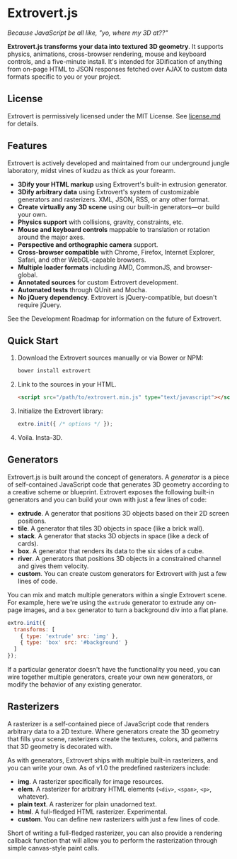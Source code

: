 # Extrovert.js #

*Because JavaScript be all like, "yo, where my 3D at??"*

**Extrovert.js transforms your data into textured 3D geometry**. It supports physics, animations, cross-browser rendering, mouse and keyboard controls, and a five-minute install. It's intended for 3Dification of anything from on-page HTML to JSON responses fetched over AJAX to custom data formats specific to you or your project.

## License ##

Extrovert is permissively licensed under the MIT License. See [license.md](license.md) for details.

## Features ##

Extrovert is actively developed and maintained from our underground jungle laboratory, midst vines of kudzu as thick as your forearm.

- **3Dify your HTML markup** using Extrovert's built-in extrusion generator.
- **3Dify arbitrary data** using Extrovert's system of customizable generators and rasterizers. XML, JSON, RSS, or any other format.
- **Create virtually any 3D scene** using our built-in generators&mdash;or build your own.
- **Physics support** with collisions, gravity, constraints, etc.
- **Mouse and keyboard controls** mappable to translation or rotation around the major axes.
- **Perspective and orthographic camera** support.
- **Cross-browser compatible** with Chrome, Firefox, Internet Explorer, Safari, and other WebGL-capable browsers.
- **Multiple loader formats** including AMD, CommonJS, and browser-global.
- **Annotated sources** for custom Extrovert development.
- **Automated tests** through QUnit and Mocha.
- **No jQuery dependency**. Extrovert is jQuery-compatible, but doesn't require jQuery.

See the Development Roadmap for information on the future of Extrovert.

## Quick Start ##

1. Download the Extrovert sources manually or via Bower or NPM:

    ```bash
    bower install extrovert
    ```

2. Link to the sources in your HTML.

    ```html
    <script src="/path/to/extrovert.min.js" type="text/javascript"></script>
    ```

3. Initialize the Extrovert library:

    ```javascript
    extro.init({ /* options */ });
    ```

4. Voila. Insta-3D.

## Generators ##

Extrovert.js is built around the concept of generators. A *generator* is a piece of self-contained JavaScript code that generates 3D geometry according to a creative scheme or blueprint. Extrovert exposes the following built-in generators and you can build your own with just a few lines of code:

- **extrude**. A generator that positions 3D objects based on their 2D screen positions.
- **tile**. A generator that tiles 3D objects in space (like a brick wall).
- **stack**. A generator that stacks 3D objects in space (like a deck of cards).
- **box**. A generator that renders its data to the six sides of a cube.
- **river**. A generators that positions 3D objects in a constrained channel and gives them velocity.
- **custom**. You can create custom generators for Extrovert with just a few lines of code.

You can mix and match multiple generators within a single Extrovert scene. For example, here we're using the `extrude` generator to extrude any on-page images, and a `box` generator to turn a background div into a flat plane.

```javascript
extro.init({
  transforms: [
    { type: 'extrude' src: 'img' },
    { type: 'box' src: '#background' }
  ]
});
```

If a particular generator doesn't have the functionality you need, you can wire together multiple generators, create your own new generators, or modify the behavior of any existing generator.

## Rasterizers ##

A rasterizer is a self-contained piece of JavaScript code that renders arbitrary data to a 2D texture. Where generators create the 3D geometry that fills your scene, rasterizers create the textures, colors, and patterns that 3D geometry is decorated with.

As with generators, Extrovert ships with multiple built-in rasterizers, and you can write your own. As of v1.0 the predefined rasterizers include:

- **img**. A rasterizer specifically for image resources.
- **elem**. A rasterizer for arbitrary HTML elements (`<div>`, `<span>`, `<p>`, whatever).
- **plain text**. A rasterizer for plain unadorned text.
- **html**. A full-fledged HTML rasterizer. Experimental.
- **custom**. You can define new rasterizers with just a few lines of code.

Short of writing a full-fledged rasterizer, you can also provide a rendering callback function that will allow you to perform the rasterization through simple canvas-style paint calls.

[1]: http://google.com
